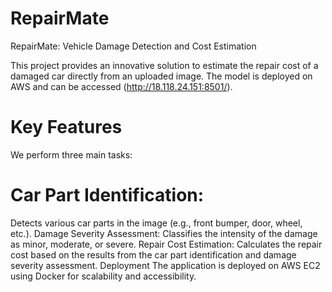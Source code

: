 # RepairMate
RepairMate: Vehicle Damage Detection and Cost Estimation

This project provides an innovative solution to estimate the repair cost of a damaged car directly from an uploaded image. The model is deployed on AWS and can be accessed (http://18.118.24.151:8501/).
# Key Features
We perform three main tasks:
# Car Part Identification:
Detects various car parts in the image (e.g., front bumper, door, wheel, etc.).
Damage Severity Assessment: Classifies the intensity of the damage as minor, moderate, or severe.
Repair Cost Estimation: Calculates the repair cost based on the results from the car part identification and damage severity assessment.
Deployment
The application is deployed on AWS EC2 using Docker for scalability and accessibility.
